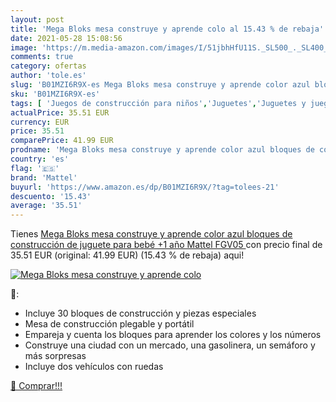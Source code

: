 ```yaml
---
layout: post
title: 'Mega Bloks mesa construye y aprende colo al 15.43 % de rebaja'
date: 2021-05-28 15:08:56
image: 'https://m.media-amazon.com/images/I/51jbhHfU11S._SL500_._SL400_.jpg'
comments: true
category: ofertas
author: 'tole.es'
slug: 'B01MZI6R9X-es Mega Bloks mesa construye y aprende color azul bloques de...'
sku: 'B01MZI6R9X-es'
tags: [ 'Juegos de construcción para niños','Juguetes','Juguetes y juegos','bloks','mattel','mega', ]
actualPrice: 35.51 EUR
currency: EUR
price: 35.51
comparePrice: 41.99 EUR
prodname: 'Mega Bloks mesa construye y aprende color azul bloques de construcción de juguete para bebé +1 año  Mattel FGV05 '
country: 'es'
flag: '🇪🇸'
brand: 'Mattel'
buyurl: 'https://www.amazon.es/dp/B01MZI6R9X/?tag=tolees-21'
descuento: '15.43'
average: '35.51'
---
```


Tienes [Mega Bloks mesa construye y aprende color azul bloques de construcción de juguete para bebé +1 año  Mattel FGV05 ](https://www.amazon.es/dp/B01MZI6R9X/?tag=tolees-21) con precio final de  35.51 EUR (original: 41.99 EUR) (15.43 %  de rebaja) aqui!

[![Mega Bloks mesa construye y aprende colo](https://m.media-amazon.com/images/I/51jbhHfU11S._SL500_._SL400_.jpg)](https://www.amazon.es/dp/B01MZI6R9X/?tag=tolees-21)

🔎:

- Incluye 30 bloques de construcción y piezas especiales
- Mesa de construcción plegable y portátil
- Empareja y cuenta los bloques para aprender los colores y los números
- Construye una ciudad con un mercado, una gasolinera, un semáforo y más sorpresas
- Incluye dos vehículos con ruedas

[🛒 Comprar!!!](https://www.amazon.es/dp/B01MZI6R9X/?tag=tolees-21)
